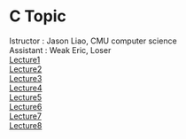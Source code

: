 # C Topic

Istructor : Jason Liao, CMU computer science
<br />
Assistant : Weak Eric, Loser
<br />
<a href = "https://github.com/eric2003-tj/C_basic_topic/tree/main/Lesson1">Lecture1</a>
<br />
<a href = "https://github.com/eric2003-tj/C_basic_topic/tree/main/Lesson2">Lecture2</a>
<br />
<a href = "https://github.com/eric2003-tj/C_basic_topic/tree/main/Lesson3">Lecture3</a>
<br />
<a href = "https://github.com/eric2003-tj/C_basic_topic/tree/main/Lesson4">Lecture4</a>
<br />
<a href = "https://github.com/eric2003-tj/C_basic_topic/tree/main/Lesson5">Lecture5</a>
<br />
<a href = "https://github.com/eric2003-tj/C_basic_topic/tree/main/Lesson6">Lecture6</a>
<br />
<a href = "https://github.com/eric2003-tj/C_basic_topic/tree/main/Lesson7">Lecture7</a>
<br />
<a href = "https://github.com/eric2003-tj/C_basic_topic/tree/main/Lesson8">Lecture8</a>
